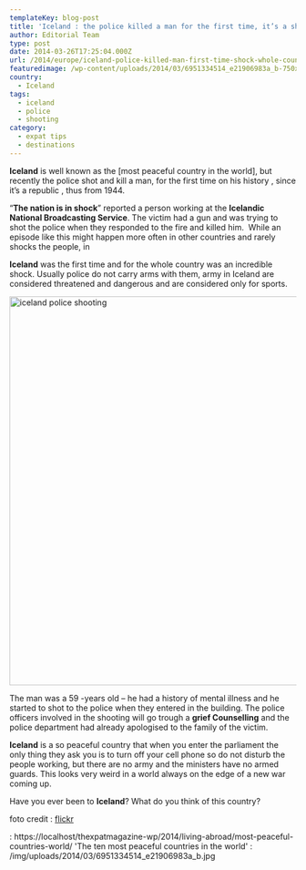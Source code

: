 ```yaml
---
templateKey: blog-post
title: 'Iceland : the police killed a man for the first time, it’s a shock for the country'
author: Editorial Team
type: post
date: 2014-03-26T17:25:04.000Z
url: /2014/europe/iceland-police-killed-man-first-time-shock-whole-country/
featuredimage: /wp-content/uploads/2014/03/6951334514_e21906983a_b-750x500.jpg
country:
  - Iceland
tags:
  - iceland
  - police
  - shooting
category:
  - expat tips
  - destinations
---
```


**Iceland** is well known as the [most peaceful country in the world], but recently the police shot and kill a man, for the first time on his history , since it&#8217;s a republic , thus from 1944.

&#8220;**The nation is in shock**&#8221; reported a person working at the **Icelandic National Broadcasting Service**. The victim had a gun and was trying to<!--more--> shot the police when they responded to the fire and killed him.  While an episode like this might happen more often in other countries and rarely shocks the people, in

**Iceland** was the first time and for the whole country was an incredible shock. Usually police do not carry arms with them, army in Iceland are considered threatened and dangerous and are considered only for sports.

<img alt="iceland police shooting" src="/img/uploads/2014/03/6951334514_e21906983a_b.jpg" width="1024" height="683" srcset="/img/uploads/2014/03/6951334514_e21906983a_b.jpg 1024w, /img/uploads/2014/03/6951334514_e21906983a_b-300x200.jpg 300w, /img/uploads/2014/03/6951334514_e21906983a_b-768x512.jpg 768w, /img/uploads/2014/03/6951334514_e21906983a_b-750x500.jpg 750w" sizes="(max-width: 1024px) 100vw, 1024px" />

The man was a 59 -years old &#8211; he had a history of mental illness and he started to shot to the police when they entered in the building. The police officers involved in the shooting will go trough a **grief Counselling** and the police department had already apologised to the family of the victim.

**Iceland** is a so peaceful country that when you enter the parliament the only thing they ask you is to turn off your cell phone so do not disturb the people working, but there are no army and the ministers have no armed guards. This looks very weird in a world always on the edge of a new war coming up.

Have you ever been to **Iceland**? What do you think of this country?

foto credit : <a href="https://www.flickr.com/photos/8058853@N06/6951334514/in/photolist-bAgpz5-bPb3H8-bPhLQH-aeVedi-a6yJSj-9WfgDA-8CUEqN-bPhLU2-bAo8qh-bPhLZx-bPhM3z-bAo8es-bAo84d-bPhLyV-bPhLSa-bAo8gE-bAo8od-bPhLCt-bPhM2r-ixj2HW" target="_blank">flickr</a>

: https://localhost/thexpatmagazine-wp/2014/living-abroad/most-peaceful-countries-world/ 'The ten most peaceful countries in the world'
: /img/uploads/2014/03/6951334514_e21906983a_b.jpg
